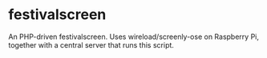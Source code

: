 festivalscreen
==============

An PHP-driven festivalscreen. Uses wireload/screenly-ose on Raspberry Pi, together with a central server that runs this script.
